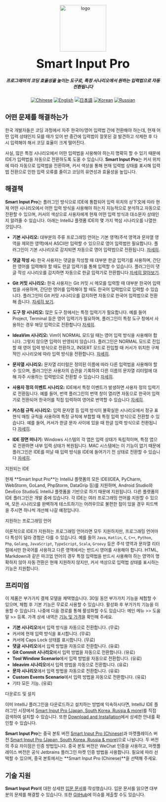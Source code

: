 <p align="center">
	<img alt="logo" src="https://smart-input.oss-cn-hangzhou.aliyuncs.com/logo/smartinputprologo.png" width="150" height="150">
</p>
<h1 align="center" style="margin: 10px 0 10px; font-weight: bold; font-size: 40px">Smart Input Pro​</h1>
<h5 align="center">프로그래머의 코딩 효율성을 높이는 도구로, 특정 시나리오에서 원하는 입력법으로 자동 전환됩니다</h5>



<div align="center">
	
  [![Chinese](https://img.shields.io/badge/语言-中文-blue)](https://github.com/xiaolvpuzi/SmartInputPro/blob/main/README_zh.md)
  [![English](https://img.shields.io/badge/Language-English-red)](https://github.com/xiaolvpuzi/SmartInputPro/blob/main/README.md)
  [![日本語](https://img.shields.io/badge/言語-日本語-green)](https://github.com/xiaolvpuzi/SmartInputPro/blob/main/README_ja.md)
  [![Korean](https://img.shields.io/badge/언어-한국어-purple)](https://github.com/xiaolvpuzi/SmartInputPro/blob/main/README_ko.md)
  [![Russian](https://img.shields.io/badge/Язык-Русский-orange)](https://github.com/xiaolvpuzi/SmartInputPro/blob/main/README_ru.md)
  
</div>


## 어떤 문제를 해결하는가

한국 개발자들은 코딩 과정에서 자주 한국어/영어 입력법 간에 전환해야 하는데, 현재 어떤 입력 상태인지 모를 때가 있어 반 중간에 입력법이 잘못된 걸 발견하고 삭제한 후 다시 입력해야 해서 코딩 효율이 크게 떨어진다.

사실, 많은 특정 시나리오에서 어떤 입력법을 사용해야 하는지 명확히 할 수 있기 때문에 IDE가 입력법을 자동으로 전환하도록 도울 수 있습니다. **Smart Input Pro**는 커서 위치에 따라 자동으로 입력법을 전환하며, 커서 색상을 통해 현재 입력법 상태를 표시해 입력법 전환으로 인한 입력 오류를 줄이고 코딩의 유연성과 효율성을 높입니다.

## 해결책

**Smart Input Pro**는 플러그인 방식으로 IDE에 통합되어 입력 위치의 상下文에 따라 현재 어떤 시나리오에서 어떤 입력 방식을 사용해야 하는지 지능적으로 분석하고 자동으로 전환할 수 있으며, 커서의 색상으로 사용자에게 현재 어떤 입력 방식과 대소문자 상태인지 알려줄 수 있습니다. 아래는 IntelliJ 플랫폼 IDE의 몇 가지 핵심 시나리오를 나열한 것입니다.

- **기본 시나리오:** 대부분의 주류 프로그래밍 언어는 기본 영역(주석 영역과 문자열 영역을 제외한 영역)에서 ASCII만 입력할 수 있으므로 영어 입력법만 필요합니다. 플러그인이 기본 시나리오로 감지되면 자동으로 영어 입력법으로 전환됩니다. [자세히](https://xiaolvpuzi.cn/docs/smart-input-pro-doc.html#/ko/scene/default).

- **댓글 작성 시:** 한국 사용자는 댓글을 작성할 때 대부분 한글 입력기를 사용하며, 간단한 영어를 입력해야 할 때도 한글 입력기를 통해 입력할 수 있습니다. 플러그인이 댓글 작성 시나리오를 감지하면 자동으로 한글 입력기로 전환합니다 [자세히 알아보기](https://xiaolvpuzi.cn/docs/smart-input-pro-doc.html#/ko/scene/comment).

- **Git 커밋 시나리오:** 한국 사용자는 Git 커밋 시 메모를 입력할 때 대부분 한국어 입력법을 사용하며, 간단한 영어를 입력해야 할 때도 한국어 입력법으로 입력할 수 있습니다. 플러그인이 Git 커밋 시나리오를 감지하면 자동으로 한국어 입력법으로 전환해 줍니다. [자세히 보기](https://xiaolvpuzi.cn/docs/smart-input-pro-doc.html#/ko/scene/commit).

- **도구 창 시나리오:** 많은 도구 창에서는 특정 입력기가 필요합니다. 예를 들어 Project, Terminal 등은 영어 입력기가 필요하며, 플러그인이 특정 도구 창에서 사용하는 경우 해당 입력으로 전환합니다 [자세히](https://xiaolvpuzi.cn/docs/smart-input-pro-doc.html#/ko/scene/toolwindow).

- **IdeaVim 시나리오:** Vim이 NORMAL 모드일 때는 영어 입력 방식을 사용해야 합니다. 그렇지 않으면 입력이 반영되지 않습니다. 플러그인은 NORMAL 모드로 진입할 때 영어 입력 방식으로 전환하고, INSERT 모드로 진입할 때 커서가 위치한 구체적인 시나리오에 따라 입력 방식을 전환합니다. [자세히](https://xiaolvpuzi.cn/docs/smart-input-pro-doc.html#/ko/scene/idea-vim).

- **문자열 시나리오:** 문자열 리터럴은 정의된 이름에 따라 다른 입력법을 사용해야 할 수 있으며, 플러그인은 사용자의 습관을 기록하여 다른 이름의 문자열 리터럴에 대해 자주 사용하는 입력법으로 전환할 수 있습니다 [자세히](https://xiaolvpuzi.cn/docs/smart-input-pro-doc.html#/ko/scene/string).

- **사용자 정의 이벤트 시나리오:** IDE에서 특정 이벤트가 발생하면 사용자 정의 입력기로 전환됩니다. 예를 들어, 번역 플러그인의 번역 창이 열리면 자동으로 한국어 입력기로 전환되어 한국어를 직접 입력하여 영어로 번역할 수 있습니다 [자세히](https://xiaolvpuzi.cn/docs/smart-input-pro-doc.html#/ko/scene/event).

- **커스텀 규칙 시나리오:** 입력 문자열 등 입력 방식이 불확실한 시나리오에서 정규 표현식 매칭 규칙을 사용하여 특정 규칙에 부합할 때 특정 입력 방식으로 전환할 수 있습니다. 예를 들어, 커서가 한글 문자 사이에 있을 때 한글 입력 방식으로 전환됩니다 [자세히](https://xiaolvpuzi.cn/docs/smart-input-pro-doc.html#/ko/scene/regular).

- **IDE 장면 떠나기:** Windows 시스템의 각 앱은 입력 상태가 독립적이며, 특정 앱으로 전환하면 내부 입력 상태가 복원됩니다. MAC 시스템에는 이 기능이 없기 때문에 플러그인은 IDE를 떠날 때 입력 방식을 IDE에 들어가기 전 상태로 전환할 수 있습니다 [자세히](https://xiaolvpuzi.cn/docs/smart-input-pro-doc.html#/ko/scene/leave).

지원되는 IDE

현재 **Smart Input Pro​**는 IntelliJ 플랫폼의 모든 IDE(IDEA, PyCharm, WebStorm, GoLand, PhpStorm, DataGrip 등)를 지원하며, Android Studio와 DevEco Studio도 IntelliJ 플랫폼을 기반으로 하기 때문에 지원됩니다. 다른 플랫폼의 IDE 플러그인은 개발 중에 있습니다. 각 IDE는 여러 프로그래밍 언어를 지원할 수 있으며, 모든 시나리오를 완벽하게 테스트하기는 어려우므로 불편한 점이 있을 경우 피드백을 주시면 하나씩 개선해 나갈 예정입니다.

지원하는 프로그래밍 언어

이론적으로 IDE가 지원하는 프로그래밍 언어라면 모두 지원하지만, 프로그래밍 언어마다 특성이 달라 경험은 다를 수 있습니다. 예를 들어 `Java`, `Kotlin`, `C`, `C++`, `Python`, `Php`, `Golang`, `JavaScript`, `TypeScript`, `Scala`, `Groovy` 등은 주석 영역과 문자열 리터럴에서만 한국어를 사용하고 다른 영역에서는 반드시 영어를 사용해야 합니다. HTML, Markdown과 같은 마크업 언어의 경우 특정 입력법을 반드시 사용해야 하는 영역이 명확하지 않아 자동 전환은 현재 지원하지 않지만, 커서 색상으로 입력법 상태를 표시하는 기능은 지원합니다.


 ## 프리미엄

이 제품은 부가가치 결제 모델을 채택했습니다. 30일 동안 부가가치 기능을 체험할 수 있으며, 체험 후 기본 기능은 무료로 사용할 수 있습니다. 활성화 후 부가가치 기능을 이용할 수 있습니다. 나중에 다음 경로를 통해 활성화할 수도 있습니다: 메인 메뉴 >> 도움말 >> 등록. 가격 상세 내역은 [기능 및 가격](https://xiaolvpuzi.cn/docs/smart-input-pro-doc.html#/ko/start/plans-pricing)을 확인해 주세요.

- **기본 시나리오**에서 입력 방식을 자동으로 전환합니다. (무료)
- 커서에 현재 입력 방식을 표시합니다. (무료)
- 커서에 Caps Lock 상태를 표시합니다. (무료)
- **댓글 시나리오**에서 입력 방법을 자동으로 전환합니다. (유료)
- **Git Commit 시나리오**에서 입력 방법을 자동으로 전환합니다. (유료)
- **Tool Window Scenario**에서 입력 방법을 자동으로 전환합니다. (유료)
- **Ideavim 시나리오**에서 입력 방법을 자동으로 전환합니다. (유료)
- **문자 시나리오**에서 입력 방법을 자동으로 전환합니다. (유료)
- **Custom Events Scenario**에서 입력 방법을 자동으로 전환합니다. (유료)
- 기타 모든 기능. (유료)

다운로드 및 설치

이미 IntelliJ 플러그인을 다운로드하고 설치하는 방법에 익숙하시다면, IntelliJ IDE 플러그인 시장에서 [Smart Input Pro (Japan, South Korea, Russia & more)](https://plugins.jetbrains.com/plugin/25751-smart-input-pro-japan-south-korea-russia--more-)를 직접 검색하여 설치할 수 있습니다. 또한 [Download and Installation](https://xiaolvpuzi.cn/docs/smart-input-pro-doc.html#/ko/start/download)에서 상세한 안내를 확인할 수 있습니다.

**Smart Input Pro**는 중국 본토 버전 [Smart Input Pro (Chinese)](https://plugins.jetbrains.com/plugin/25280)과 마켓플레이스 버전 [Smart Input Pro (Japan, South Korea, Russia & more)](https://plugins.jetbrains.com/plugin/25751-smart-input-pro-japan-south-korea-russia--more-)으로 나뉩니다. 두 버전의 주요 차이점은 인증 방법입니다. 중국 본토 버전은 WeChat 인증을 사용하고, 마켓플레이스 버전은 공식 Jetbrains 플러그인 마켓 인증 방법을 사용합니다. 필요에 따라 선택할 수 있으며, 중국 본토에서는 **Smart Input Pro (Chinese)**을 선택해 주세요.

## 기술 지원

**Smart Input Pro**에 대한 상세한 [입문 문서](https://xiaolvpuzi.cn/docs/smart-input-pro-doc.html#/ko)를 작성했습니다. 입문 문서를 읽으면 대부분의 문제를 해결할 수 있습니다. 또한 [GitHub](https://github.com/SmartInput/SmartInput/issues)에 이슈를 제출할 수도 있습니다.
